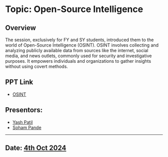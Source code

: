 # Topic: Open-Source Intelligence 

## Overview
The session, exclusively for FY and SY students, introduced them to the world of Open-Source Intelligence (OSINT). OSINT involves collecting and analyzing publicly available data from sources like the internet, social media, and news outlets, commonly used for security and investigative purposes. It empowers individuals and organizations to gather insights without using covert methods.

## PPT Link
- [OSINT](https://www.canva.com/design/DAGRleNHxcc/xcRR1baR4_Ja0-IuH5sd-g/edit)


## Presentors: 
- [Yash Patil](https://github.com/Yash09042004)
- [Soham Pande](https://github.com/sohamwce)
---
## Date: [4th Oct 2024]()

